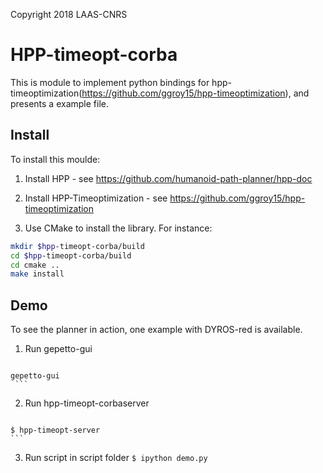 Copyright 2018 LAAS-CNRS



# HPP-timeopt-corba

This is module to implement python bindings for hpp-timeoptimization(https://github.com/ggroy15/hpp-timeoptimization), and presents a example file. 

Install
----
To install this moulde: 

  1. Install HPP 
	- see https://github.com/humanoid-path-planner/hpp-doc
	
  2. Install HPP-Timeoptimization
	- see https://github.com/ggroy15/hpp-timeoptimization

  3. Use CMake to install the library. For instance:
   ```bash
   mkdir $hpp-timeopt-corba/build
   cd $hpp-timeopt-corba/build
   cd cmake ..
   make install
   ```

Demo
----
To see the planner in action, one example with DYROS-red is available.

  1. Run gepetto-gui
     ```
	gepetto-gui
     ```

  2. Run hpp-timeopt-corbaserver
     	```
	$ hpp-timeopt-server
	```

  3. Run script in script folder
	```
	$ ipython demo.py
	```


